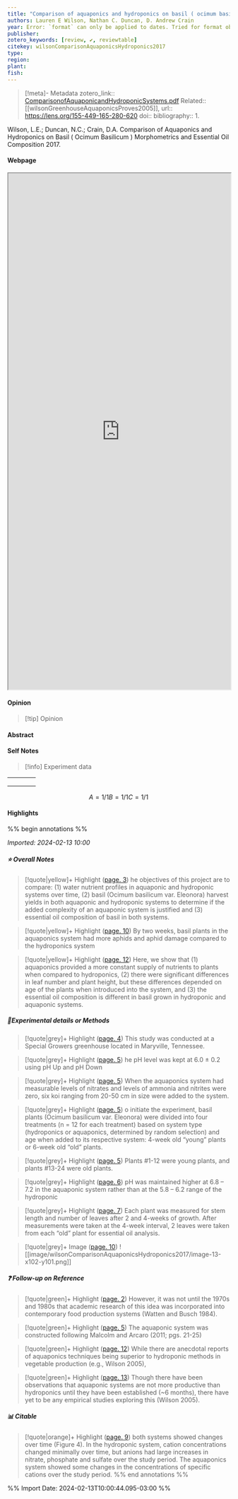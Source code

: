 ```yaml
---
title: "Comparison of aquaponics and hydroponics on basil ( ocimum basilicum ) morphometrics and essential oil composition"
authors: Lauren E Wilson, Nathan C. Duncan, D. Andrew Crain
year: Error: `format` can only be applied to dates. Tried for format object
publisher:   
zotero_keywords: [review, ✔️, reviewtable]
citekey: wilsonComparisonAquaponicsHydroponics2017
type:
region:
plant:
fish:
---
```


> [!meta]- Metadata
> zotero_link:: [ComparisonofAquaponicandHydroponicSystems.pdf](zotero://select/library/items/Q9N46P9S)
> Related:: [[wilsonGreenhouseAquaponicsProves2005]], 
> url:: https://lens.org/155-449-165-280-620
> doi:: 
> bibliography:: 1.

Wilson, L.E.; Duncan, N.C.; Crain, D.A. Comparison of Aquaponics and Hydroponics on Basil ( Ocimum Basilicum ) Morphometrics and Essential Oil Composition 2017.


#### Webpage
<iframe src="https://lens.org/155-449-165-280-620" style="height:30%;width:100%; aspect-ratio: 16 / 10"></iframe>

#### Opinion
> [!tip] Opinion
>
>

#### Abstract
>



#### Self Notes

> [!info] Experiment data
>

|  |  |  |  |
| :--- | :--- | :--- | :--- |
|  |  |  |  |
|  |  |  |  |
|  |  |  |  |


```math 
 A = 1/1 
 B = 1/1
 C = 1/1
```



#### Highlights
%% begin annotations %%


*Imported: 2024-02-13 10:00*

##### ⭐ Overall Notes

> [!quote|yellow]+ Highlight ([page. 3](zotero://open-pdf/library/items/Q9N46P9S?page=3&annotation=ARXFBTL2))
> he objectives of this project are to compare: (1) water nutrient profiles in aquaponic and hydroponic systems over time, (2) basil (Ocimum basilicum var. Eleonora) harvest yields in both aquaponic and hydroponic systems to determine if the added complexity of an aquaponic system is justified and (3) essential oil composition of basil in both systems. 

> [!quote|yellow]+ Highlight ([page. 10](zotero://open-pdf/library/items/Q9N46P9S?page=10&annotation=3MQAZTNB))
> By two weeks, basil plants in the aquaponics system had more aphids and aphid damage compared to the hydroponics system 

> [!quote|yellow]+ Highlight ([page. 12](zotero://open-pdf/library/items/Q9N46P9S?page=12&annotation=MQ44TBNX))
> Here, we show that (1) aquaponics provided a more constant supply of nutrients to plants when compared to hydroponics, (2) there were significant differences in leaf number and plant height, but these differences depended on age of the plants when introduced into the system, and (3) the essential oil composition is different in basil grown in hydroponic and aquaponic systems. 

##### 🧪Experimental details or Methods

> [!quote|grey]+ Highlight ([page. 4](zotero://open-pdf/library/items/Q9N46P9S?page=4&annotation=JNELEU2F))
> This study was conducted at a Special Growers greenhouse located in Maryville, Tennessee. 

> [!quote|grey]+ Highlight ([page. 5](zotero://open-pdf/library/items/Q9N46P9S?page=5&annotation=Y386RMBE))
> he pH level was kept at 6.0 ± 0.2 using pH Up and pH Down 

> [!quote|grey]+ Highlight ([page. 5](zotero://open-pdf/library/items/Q9N46P9S?page=5&annotation=FXMWVKWZ))
> When the aquaponics system had measurable levels of nitrates and levels of ammonia and nitrites were zero, six koi ranging from 20-50 cm in size were added to the system. 

> [!quote|grey]+ Highlight ([page. 5](zotero://open-pdf/library/items/Q9N46P9S?page=5&annotation=T6FLNDVK))
> o initiate the experiment, basil plants (Ocimum basilicum var. Eleonora) were divided into four treatments (n = 12 for each treatment) based on system type (hydroponics or aquaponics, determined by random selection) and age when added to its respective system: 4-week old “young” plants or 6-week old “old” plants. 

> [!quote|grey]+ Highlight ([page. 5](zotero://open-pdf/library/items/Q9N46P9S?page=5&annotation=YTV52MFJ))
> Plants #1-12 were young plants, and plants #13-24 were old plants. 

> [!quote|grey]+ Highlight ([page. 6](zotero://open-pdf/library/items/Q9N46P9S?page=6&annotation=8AYUZGWH))
> pH was maintained higher at 6.8 – 7.2 in the aquaponic system rather than at the 5.8 – 6.2 range of the hydroponic 

> [!quote|grey]+ Highlight ([page. 7](zotero://open-pdf/library/items/Q9N46P9S?page=7&annotation=NCCJWR8J))
> Each plant was measured for stem length and number of leaves after 2 and 4-weeks of growth. After measurements were taken at the 4-week interval, 2 leaves were taken from each “old” plant for essential oil analysis. 

> [!quote|grey]+ Image ([page. 10](zotero://open-pdf/library/items/Q9N46P9S?page=10&annotation=QIPWAKG8))
> ![[image/wilsonComparisonAquaponicsHydroponics2017/image-13-x102-y101.png]]

##### ❓ Follow-up on Reference

> [!quote|green]+ Highlight ([page. 2](zotero://open-pdf/library/items/Q9N46P9S?page=2&annotation=XAWYNMRX))
> However, it was not until the 1970s and 1980s that academic research of this idea was incorporated into contemporary food production systems (Watten and Busch 1984). 

> [!quote|green]+ Highlight ([page. 5](zotero://open-pdf/library/items/Q9N46P9S?page=5&annotation=LVB6QT3A))
> The aquaponic system was constructed following Malcolm and Arcaro (2011; pgs. 21-25) 

> [!quote|green]+ Highlight ([page. 12](zotero://open-pdf/library/items/Q9N46P9S?page=12&annotation=ECBH8EM2))
> While there are anecdotal reports of aquaponics techniques being superior to hydroponic methods in vegetable production (e.g., Wilson 2005), 

> [!quote|green]+ Highlight ([page. 13](zotero://open-pdf/library/items/Q9N46P9S?page=13&annotation=LV4BCEG8))
> Though there have been observations that aquaponic systems are not more productive than hydroponics until they have been established (~6 months), there have yet to be any empirical studies exploring this (Wilson 2005). 

##### 📊 Citable

> [!quote|orange]+ Highlight ([page. 9](zotero://open-pdf/library/items/Q9N46P9S?page=9&annotation=ARBHC7XR))
> both systems showed changes over time (Figure 4). In the hydroponic system, cation concentrations changed minimally over time, but anions had large increases in nitrate, phosphate and sulfate over the study period. The aquaponics system showed some changes in the concentrations of specific cations over the study period. 
%% end annotations %%

%% Import Date: 2024-02-13T10:00:44.095-03:00 %%
